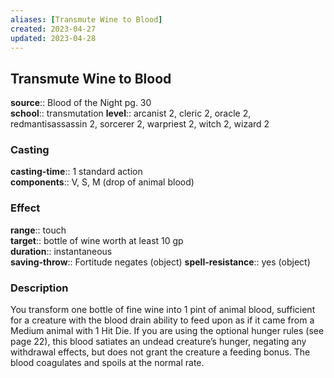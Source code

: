 ```yaml
---
aliases: [Transmute Wine to Blood]
created: 2023-04-27
updated: 2023-04-28
---
```


## Transmute Wine to Blood

**source**:: Blood of the Night pg. 30  
**school**:: transmutation
**level**:: arcanist 2, cleric 2, oracle 2, redmantisassassin 2, sorcerer 2, warpriest 2, witch 2, wizard 2

### Casting

**casting-time**:: 1 standard action  
**components**:: V, S, M (drop of animal blood)

### Effect

**range**:: touch  
**target**:: bottle of wine worth at least 10 gp  
**duration**:: instantaneous  
**saving-throw**:: Fortitude negates (object)
**spell-resistance**:: yes (object)

### Description

You transform one bottle of fine wine into 1 pint of animal blood, sufficient for a creature with the blood drain ability to feed upon as if it came from a Medium animal with 1 Hit Die. If you are using the optional hunger rules (see page 22), this blood satiates an undead creature’s hunger, negating any withdrawal effects, but does not grant the creature a feeding bonus. The blood coagulates and spoils at the normal rate.
